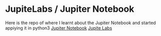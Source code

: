 # JupiteLabs / Jupiter Notebook
Here is the repo of where I learnt about the Jupiter Notebook and started appiying it in python3 
[Jupiter Notebook](https://github.com/jupyter/jupyter.github.io/blob/master/assets/main-logo.svg)      [Jupite Labs](https://www.tng-project.org/static/data/lab_logo_tng.png)
